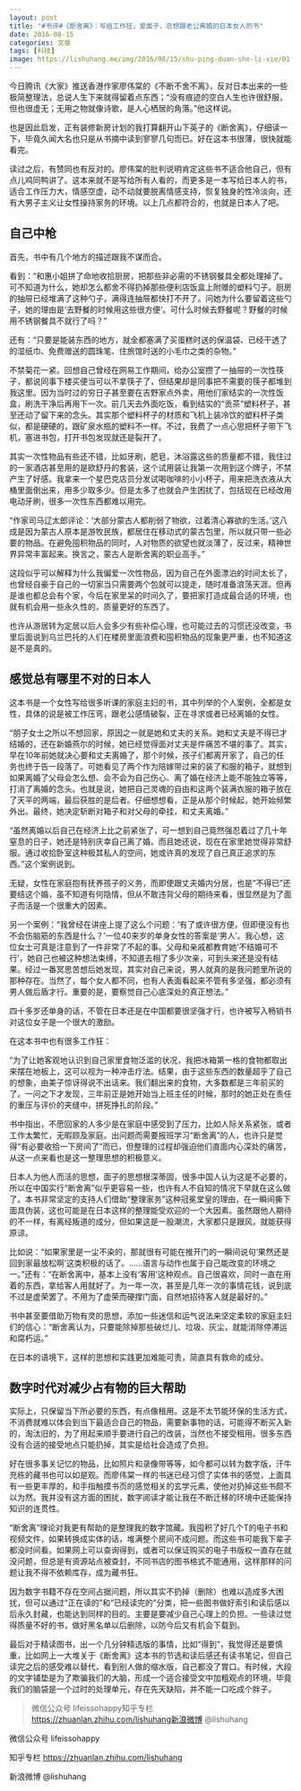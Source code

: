 ```yaml
---
layout: post
title: "#书评#《断舍离》：写给工作狂，爱面子，总想跟老公离婚的日本女人的书"
date: 2016-08-15
categories: 文章
tags: [科技]
image: https://lishuhang.me/img/2016/08/15/shu-ping-duan-she-li-xie/01.png
---
```


今日腾讯《大家》推送香港作家廖伟棠的《不断不舍不离》，反对日本出来的一些极简整理法，总说人生下来就得留着点东西；“没有痕迹的空白人生也许很舒服，但也很虚无；无用之物就像诗歌，是人心栖居的角落。”他这样说。

也是因此启发，正有装修新房计划的我打算翻开山下英子的《断舍离》，仔细读一下，毕竟久闻大名也只是从书摘中读到寥寥几句而已。好在这本书很薄，很快就能看完。

读过之后，有赞同也有反对的。廖伟棠的批判说明肯定这些书不适合他自己，但有点儿鸡同鸭讲了。这本来就不是写给所有人看的，而更多是一本写给日本人的书，适合工作压力大，情感空虚，动不动就要脱离情感支持，恢复独身的性冷淡向，还有大男子主义让女性操持家务的环境。以上几点都符合的，也就是日本人了吧。

## 自己中枪

首先，书中有几个地方的描述跟我不谋而合。

看到：“和惠小姐拼了命地收拾厨房，把那些非必需的不锈钢餐具全都处理掉了。可不知道为什么，她却怎么都舍不得扔掉那些便利店饭盒上附赠的塑料勺子。厨房的抽屉已经堆满了这种勺子，满得连抽屉都快打不开了。问她为什么要留着这些勺子，她的理由是‘去野餐的时候用这些很方便’。可什么时候去野餐呢？野餐的时候用不锈钢餐具不就行了吗？”

还有：“只要是能装东西的地方，就全都塞满了买蛋糕时送的保温袋、已经干透了的湿纸巾、免费赠送的圆珠笔、住旅馆时送的小毛巾之类的杂物。”

不禁菊花一紧。回想自己曾经在网易工作期间，给办公室攒了一抽屉的一次性筷子，都说同事下楼买便当可以不拿筷子了，但结果却是同事把不需要的筷子都堆到我这里。因为当时过的穷日子甚至要在吉野家点外卖，用他们家结实的一次性饭盒，刷洗干净后再用下一次。前几天去外面吃饭，看到结实的“贡茶”塑料杯子，甚至还动了留下来的念头。其实那个塑料杯子的材质和飞机上装冷饮的塑料杯子类似，都是硬硬的，跟矿泉水瓶的塑料不一样。不过，我费了一点心思把杯子带下飞机，塞进书包，打开书包发现就还是裂开了。

其实一次性物品有些还不错，比如牙刷，肥皂，沐浴露这些的质量都不错，我住过的一家酒店甚至用的是欧舒丹的套装，这个试用装让我第一次用到这个牌子，不禁产生了好感。我拿来一个星巴克店员分发试喝咖啡的小小杯子，用来把洗衣液从大桶里面倒出来，用多少取多少。但是太多了也就会产生困扰了，包括现在已经改用电动牙刷，很多一次性东西都难以用完。

“作家司马辽太郎评论：‘大部分蒙古人都削弱了物欲，过着清心寡欲的生活。’这八成是因为蒙古人原本是游牧民族，都居住在移动式的蒙古包里，所以就只带一些必要的物品。在避免囤积物品的同时，人对物质的欲望也就淡薄了，反过来，精神世界异常丰富起来。换言之，蒙古人是断舍离的职业高手。”

这段似乎可以解释为什么我偏爱一次性物品，因为自己在外面漂泊的时间太长了，也曾经自豪于自己的一切家当只需要两个包就可以提走，随时准备浪荡天涯。但再是谁也都总会有个家，今后在家里呆的时间久了，要把家打造成最合适的环境，也就有机会用一些永久性的，质量更好的东西了。

也许从游居转为定居以后人会多少有些补偿心理，也可能过去的习惯还没改变，书里后面说到乌兰巴托的人们在楼房里面浪费和囤积物品的现象更严重，也不知道这是不是真的。

## 感觉总有哪里不对的日本人

这本书是一个女性写给很多听课的家庭主妇的书，其中列举的个人案例，全都是女性，具体的说是被工作压弯，跟老公感情破裂，正在寻求或者已经离婚的女性。

“朋子女士之所以不想回家，原因之一就是她和丈夫的关系。她和丈夫是不得已才结婚的，还在新婚燕尔的时候，她已经觉得面对丈夫是件痛苦不堪的事了。其实，早在10年前她就决心要和丈夫离婚了，那个时候，孩子们都离开家了，自己的任务也终于告一段落了。可她看见了两个作为陪嫁带过来的装了和服的箱子，就想到如果离婚了父母会怎么想、会不会为自己伤心、离了婚在经济上能不能独立等等，打消了离婚的念头。也就是说，她把自己灵魂的自由和这两个装满衣服的箱子放在了天平的两端，最后获胜的是后者。仔细想想看，正是从那个时候起，她开始频繁外出。最终，她决定斩断对箱子和对父母的牵挂，和丈夫离婚。”

“虽然离婚以后自己在经济上比之前紧张了，可一想到自己竟然强忍着过了几十年窒息的日子，她还是特别庆幸自己离了婚。而且她还说，现在在家里她觉得非常舒服。通过收拾卧室这种极其私人的空间，她或许真的发现了自己真正追求的东西。”这个案例说到。

无疑，女性在家庭抱有抚养孩子的义务，而即使跟丈夫婚内分居，也是“不得已”还要结这个婚，虽不知道有何隐情，但从不敢违背父母的期待来看，很显然是为了面子而活是一个很重大的因素。

另一个案例：“我曾经在讲座上提了这么个问题：‘有了或许很方便，但即便没有也不会伤脑筋的东西是什么？’一位40来岁的单身女性的答案是‘男人’。我心想，这位女士可真是注意到了一件非常了不起的事。父母和亲戚都教育她‘不结婚可不行’，她自己也被这种想法束缚，不知道去相了多少次亲，可到头来还是没有结果。经过一番冥思苦想后她发现，其实对自己来说，男人就真的是我问题里所说的那种存在。当然了，每个女人都不同，也有人表面看起来不管有多坚强，都必须有男人做后盾才行。重要的是，要察觉自己心底深处的真正想法。”

四十多岁还单身的话，不管在日本还是在中国都要很坚强才行，也许被写入畅销书对这位女子是一个很大的激励。

在这本书中也有很多工作狂：

“为了让她客观地认识到自己家里食物泛滥的状况，我把冰箱第一格的食物都取出来摆在地板上，这可以视为一种冲击疗法。结果，由于这些东西的数量超乎了自己的想象，由美子惊讶得说不出话来。我们翻出来的食物，大多数都是三年前买的了。一问之下才发现，三年前正是她开始当上班主任的时候，那时的她正处在责任的重压与评价的夹缝中，拼死挣扎的阶段。”

书中指出，不愿回家的人多少是在家庭中感受到了压力，比如人际关系紧张，或者工作太繁忙，无暇顾及家庭。出问题而需要报班学习“断舍离”的人，也许只是觉得“有必要收拾一下房间了”而已，但整理的过程却强迫他们直面内心深处的痛苦，从这一点来看也是这一整理思想的积极意义。

日本人为他人而活的思想，面子的思想根深蒂固，很多中国人认为这是不必要的，所以在中国实行“断舍离”似乎更容易一些，也许有人不自知的情况下早就在这么做了。本书非常坚定的支持人们借助“整理家务”这种冠冕堂皇的理由，在一瞬间撕下面具伪装，这也可能是在日本这样的整理能受欢迎的一个大因素。虽然跟他人期待的不一样，有离经叛道的成分，但如果这是一股潮流，大家都只是跟风，就能获得原谅。

比如说：“如果家里是一尘不染的，那就很有可能在推开门的一瞬间说句‘果然还是回到家最放松啊’这类积极的话了。……语言与动作也属于自己能改变的环境之一。”还有：“在断舍离中，基本上没有‘客用’这种观点。自己很喜欢，同时一直在用着的东西，拿给客人用就好了。为一年一次，甚至是几年一次的事情花钱，说到底不过是虚荣罢了。不用为了虚荣而硬撑门面，自然地招待客人就是最好的。”

书中甚至要借助万物有灵的思想，添加一些迷信和运气说法来坚定柔软的家庭主妇们的信心：“断舍离认为，只要能除掉那些破烂儿、垃圾、灰尘，就能消除停滞运和腐朽运。”

在日本的语境下，这样的思想和实践更加难能可贵，简直具有救命的成分。

## 数字时代对减少占有物的巨大帮助

实际上，只保留当下所必要的东西，有点像租用。这是不太节能环保的生活方式，不消费就难以体会到当下最适合自己的物品，需要新事物的话，可能得不断买入新的，淘汰旧的，为了用起来顺手要进行自己的改装，当然也不接受租用。很多东西没有合适的接受地点只能扔掉，其实是给社会造成了负担。

好在很多事关记忆的物品，比如照片和录像带等等，如今都可以转为数字版，汗牛充栋的藏书也可以如是观。而廖伟棠一样的书迷已经习惯了实体书的感觉，上面具有一些更丰厚的，和手指触摸书页的感觉相关的玄学元素，使他对扔掉这些书颇不以为然。我并没有这方面的困扰，数字阅读才能让我在不断迁移的环境中还能保持知识的连贯性。

“断舍离”理论对我更有帮助的是整理我的数字馆藏。我囤积了好几个T的电子书和视频文件，如果转换成实体的话，堆满整个房间不成问题。而这些书可能我下辈子都没时间看。如果网上可以查询得到，或者可以保证购买的电子书版权一直存在就没问题，但总是有资源站点被查封，不同书店的图书格式不能通用，这样那样的问题让我不得不依赖库存，成为藏书狂。

因为数字书籍不存在空间占据问题，所以其实不扔掉（删除）也难以造成多大困扰，但可以通过“正在读的”和“已经读完的”分类，把一些图书做好索引和读后感以后永久封藏，也能达到同样的目的。主要是要减少自己心理上的负担。一些读过觉得质量不好的书，做好黑名单以后删除，以防今后又有机会下载到。

最后对于精读图书，出一个几分钟精选版的事情，比如“得到”，我觉得还是要慎重，比如网上一大堆关于《断舍离》这本书的节选和读后感还有读书笔记，但自己读完之后的感受难以替代，看到别人做的缩水版，自己都没了胃口。有时候，大段的文字铺垫是为了欺骗我们的大脑，形成一个适合接受文中加粗观点的环境，毕竟我们的脑袋是一个过时的处理单元，存在先天缺陷，并不能一口吃成个胖子。

> 微信公众号 lifeissohappy知乎专栏 https://zhuanlan.zhihu.com/lishuhang新浪微博 @lishuhang

微信公众号 lifeissohappy

知乎专栏 https://zhuanlan.zhihu.com/lishuhang

新浪微博 @lishuhang